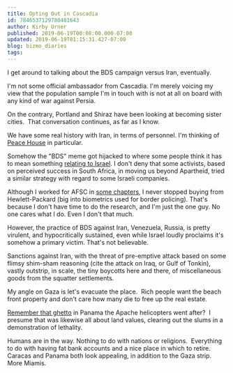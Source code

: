 ```yaml
---
title: Opting Out in Cascadia
id: 7846537129780481643
author: Kirby Urner
published: 2019-06-19T00:08:00.000-07:00
updated: 2019-06-19T01:15:31.427-07:00
blog: bizmo_diaries
tags: 
---
```


I get around to talking about the BDS campaign versus Iran, eventually.

I'm not some official ambassador from Cascadia.  I'm merely voicing my view that the population sample I'm in touch with is not at all on board with any kind of war against Persia.

On the contrary, Portland and Shiraz have been looking at becoming sister cities.  That conversation continues, as far as I know.

We have some real history with Iran, in terms of personnel.  I'm thinking of [Peace House](https://controlroom.blogspot.com/2013/02/report-from-afghanistan.html) in particular.

Somehow the "BDS" meme got hijacked to where some people think it has to mean something [relating to Israel](https://controlroom.blogspot.com/2005/12/thinking-globally.html).  I don't deny that some activists, based on perceived success in South Africa, in moving us beyond Apartheid, tried a similar strategy with regard to some Israeli companies.

Although I worked for AFSC in [some chapters](https://worldgame.blogspot.com/2007/05/more-basement-archeology.html), I never stopped buying from Hewlett-Packard (big into biometrics used for border policing).  That's because I don't have time to do the research, and I'm just the one guy.  No one cares what I do.  Even I don't that much.

However, the practice of BDS against Iran, Venezuela, Russia, is pretty virulent, and hypocritically sustained, even while Israel loudly proclaims it's somehow a primary victim.  That's not believable.

Sanctions against Iran, with the threat of pre-emptive attack based on some flimsy shim-sham reasoning (cite the attack on Iraq, or Gulf of Tonkin), vastly outstrip, in scale, the tiny boycotts here and there, of miscellaneous goods from the squatter settlements.

My angle on Gaza is let's evacuate the place.  Rich people want the beach front property and don't care how many die to free up the real estate.

[Remember that ghetto](http://www.addictedtowar.com/docs/panama.htm) in Panama the Apache helicopters went after?  I presume that was likewise all about land values, clearing out the slums in a demonstration of lethality.

Humans are in the way. Nothing to do with nations or religions.  Everything to do with having fat bank accounts and a nice place in which to retire.  Caracas and Panama both look appealing, in addition to the Gaza strip.  More Miamis.